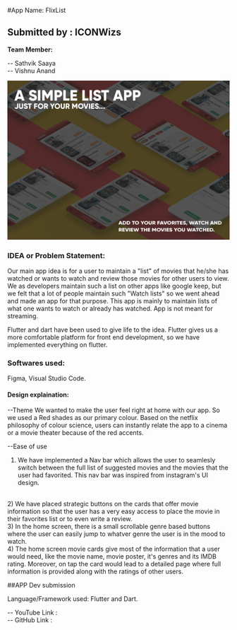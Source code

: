 
#App Name: FlixList

## Submitted by : ICONWizs

**Team Member:**

-- Sathvik Saaya <br>
-- Vishnu Anand

![](UI_Design/FlixListMockupPoster.jpg)

### IDEA or Problem Statement:

Our main app idea is for a user to maintain a "list" of movies that he/she has watched
or wants to watch and review those movies for other users to view.
We as developers maintain such a list on other apps like google keep, but we felt that
a lot of people maintain such "Watch lists" so we went ahead and made an app for that purpose.
This app is mainly to maintain lists of what one wants to watch or already has watched. App is
not meant for streaming.

Flutter and dart have been used to give life to the idea. Flutter gives us a more comfortable 
platform for front end development, so we have implemented everything on flutter.

### Softwares used: 
Figma, Visual Studio Code.

#### Design explaination:

--Theme
We wanted to make the user feel right at home with our app. So we used a Red shades as our primary colour. 
Based on the netflix philosophy of colour science, users can instantly relate the app to a cinema or a movie theater because of the red accents.

--Ease of use
1) We have implemented a Nav bar which allows the user to seamlesly switch between the full list 
of suggested movies and the movies that the user had favorited. This nav bar was inspired from
instagram's UI design.
<br>
2) We have placed strategic buttons on the cards that offer movie information so that the user has
a very easy access to place the movie in their favorites list or to even write a review.
<br>
3) In the home screen, there is a small scrollable genre based buttons where the user can easily
jump to whatver genre the user is in the mood to watch.
<br>
4) The home screen movie cards give most of the information that a user would need, like the
movie name, movie poster, it's genres and its IMDB rating. Moreover, on tap the card would lead 
to a detailed page where full information is provided along with the ratings of other users.

##APP Dev submission

Language/Framework used: Flutter and Dart.

-- YouTube Link : <br>
-- GitHub Link :
